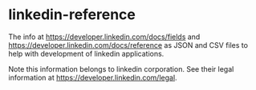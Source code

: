 # linkedin-reference
The info at https://developer.linkedin.com/docs/fields and https://developer.linkedin.com/docs/reference as JSON and CSV files to help with development of linkedin applications.

Note this information belongs to linkedin corporation.  See their legal information at https://developer.linkedin.com/legal. 
